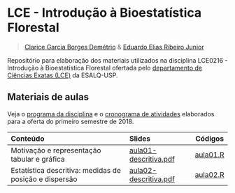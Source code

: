 
LCE - Introdução à Bioestatística Florestal
===========================================

> [Clarice Garcia Borges Demétrio](http://www4.esalq.usp.br/pesquisa/node/25) & [Eduardo Elias Ribeiro Junior](http://www.leg.ufpr.br/~eduardojr/)

Repositório para elaboração dos materiais utilizados na disciplina LCE0216 - Introdução à Bioestatística Florestal ofertada pelo [departamento de Ciências Exatas (LCE)](http://www.lce.esalq.usp.br/) da ESALQ-USP.

Materiais de aulas
------------------

Veja o [programa da disciplina](https://jreduardo.github.io/lce0216/programa.pdf) e o [cronograma de atividades](https://jreduardo.github.io/lce0216/cronograma.pdf) elaborados para a oferta do primeiro semestre de 2018.

| Conteúdo                                               | Slides                                                                             |                          Códigos                         |
|:-------------------------------------------------------|:-----------------------------------------------------------------------------------|:--------------------------------------------------------:|
| Motivação e representação tabular e gráfica            | [aula01-descritiva.pdf](https://jreduardo.github.io/lce0216/aula01-descritiva.pdf) | [aula01.R](https://jreduardo.github.io/lce0216/aula01.R) |
| Estatística descritiva: medidas de posição e dispersão | [aula02-descritiva.pdf](https://jreduardo.github.io/lce0216/aula02-descritiva.pdf) | [aula02.R](https://jreduardo.github.io/lce0216/aula02.R) |

<!--------------------------------------------- -->
<!-- Links -->
